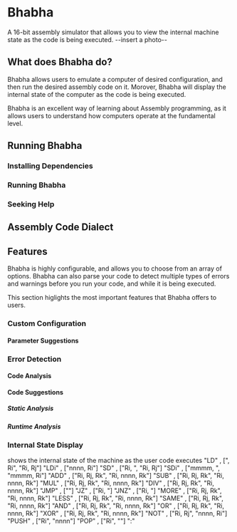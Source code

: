 # Bhabha
A 16-bit assembly simulator that allows you to view the internal machine state as the code is being executed.
--insert a photo--
## What does Bhabha do?
Bhabha allows users to emulate a computer of desired configuration, and then run the desired assembly code on it. Morover, Bhabha will display the internal state of the computer as the code is being executed.

Bhabha is an excellent way of learning about Assembly programming, as it allows users to understand how computers operate at the fundamental level.

## Running Bhabha
### Installing Dependencies
### Running Bhabha
### Seeking Help

## Assembly Code Dialect


## Features
Bhabha is highly configurable, and allows you to choose from an array of options. Bhabha can also parse your code to detect multiple types of errors and warnings before you run your code, and while it is being executed.

This section higlights the most important features that Bhabha offers to users.

### Custom Configuration
#### Parameter Suggestions

### Error Detection

#### Code Analysis
#### Code Suggestions
##### Static Analysis
##### Runtime Analysis



### Internal State Display

shows the internal state of the machine as the user code executes
                "LD"   , ["<nnnn>, Ri", "Ri, Rj"]
                "LDi"  , ["nnnn, Ri"]
                "SD"   , ["Ri, <nnnn>", "Ri, Rj"]
                "SDi"  , ["mmmm, <nnnn>", "mmmm, Ri"]
                "ADD"  , ["Ri, Rj, Rk", "Ri, nnnn, Rk"]
                "SUB"  , ["Ri, Rj, Rk", "Ri, nnnn, Rk"]
                "MUL"  , ["Ri, Rj, Rk", "Ri, nnnn, Rk"]
                "DIV"  , ["Ri, Rj, Rk", "Ri, nnnn, Rk"]
                "JMP"  , ["<label-name>"]
                "JZ"   , ["Ri, <label-name>"]
                "JNZ"  , ["Ri, <label-name>"]
                "MORE" , ["Ri, Rj, Rk", "Ri, nnnn, Rk"]
                "LESS" , ["Ri, Rj, Rk", "Ri, nnnn, Rk"]
                "SAME" , ["Ri, Rj, Rk", "Ri, nnnn, Rk"]
                "AND"  , ["Ri, Rj, Rk", "Ri, nnnn, Rk"]
                "OR"   , ["Ri, Rj, Rk", "Ri, nnnn, Rk"]
                "XOR"  , ["Ri, Rj, Rk", "Ri, nnnn, Rk"]
                "NOT"  , ["Ri, Rj", "nnnn, Ri"]
                "PUSH" , ["Ri", "nnnn"]
                "POP"  , ["Ri", "<nnnn>"]
                "<label-name>:"

